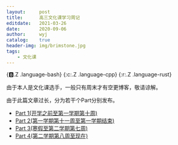 ```yaml
---
layout:		post
title:		高三文化课学习周记
editdate:	2021-03-26
date:		2020-09-06
author:		wyj
catalog:	true
header-img:	img/brimstone.jpg
tags:
    - 文化课
---
```


{:b:.Z .language-bash}
{:c:.Z .language-cpp}
{:r:.Z .language-rust}

由于本人是文化课选手，一般只有周末才有空更博客，敬请谅解。

由于此篇文章过长，分为若干个Part分别发布。

- [Part 1(开学之前至第一学期第十周)](/2020/09/06/%E5%91%A8%E8%AE%B0Part_1/)
- [Part 2(第一学期第十一周至第一学期结束)](/2020/11/14/%E5%91%A8%E8%AE%B0Part_2/)
- [Part 3(寒假至第二学期第七周)](/2021/02/06/%E5%91%A8%E8%AE%B0Part_3/)
- [Part 4(第二学期第八周至现在)](/2021/04/17/%E5%91%A8%E8%AE%B0Part_4/)
